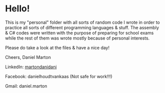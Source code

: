 # Hello!

This is my "personal" folder with all sorts of random code I wrote in order to practice all sorts of different programming languages & stuff. The assembly & C# codes were written with the purpose of preparing for school exams while the rest of them was wrote mostly because of personal interests. 

Please do take a look at the files & have a nice day!

Cheers,
Daniel Marton 

LinkedIn: [martondanidani](https://www.linkedin.com/in/martondanidani)

Facebook: danielhoudtvankaas (Not safe for work!!!)

Gmail: daniel.marton
